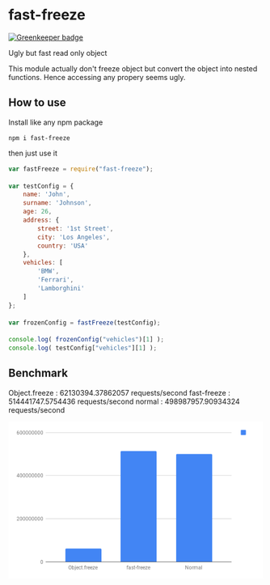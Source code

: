 # fast-freeze

[![Greenkeeper badge](https://badges.greenkeeper.io/node-muneem/fast-freeze.svg)](https://greenkeeper.io/)

Ugly but fast read only object

This module actually don't freeze object but convert the object into nested functions. Hence accessing any propery seems ugly.

## How to use

Install like any npm package
```
npm i fast-freeze
```

then just use it

```js
var fastFreeze = require("fast-freeze");

var testConfig = {
    name: 'John',
    surname: 'Johnson',
    age: 26,
    address: {
        street: '1st Street',
        city: 'Los Angeles',
        country: 'USA'
    },
    vehicles: [
        'BMW',
        'Ferrari',
        'Lamborghini'
    ]
};

var frozenConfig = fastFreeze(testConfig);

console.log( frozenConfig("vehicles")[1] );
console.log( testConfig["vehicles"][1] );
```

## Benchmark

Object.freeze : 62130394.37862057 requests/second
fast-freeze : 514441747.5754436 requests/second
normal : 498987957.90934324 requests/second


![benchmark fast freeze javascript](static/chart.png)
